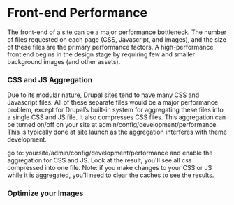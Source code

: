 # Front-end Performance

The front-end of a site can be a major performance bottleneck. The number of files requested on each page (CSS, Javascript, and images), and the size of these files are the primary performance factors. A high-performance front end begins in the design stage by requiring few and smaller background images (and other assets).


### CSS and JS Aggregation

Due to its modular nature, Drupal sites tend to have many CSS and Javascript files. All of these separate files would be a major performance problem, except for Drupal’s built-in system for aggregating these files into a single CSS and JS file. It also compresses CSS files. This aggregation can be turned on/off on your site at admin/config/development/performance. This is typically done at site launch as the aggregation interferes with theme development.

go to: yoursite/admin/config/development/performance and enable the aggregation for CSS and JS. Look at the result, you'll see all css compressed into one file. Note: if you make changes to your CSS or JS while it is aggregated, you'll need to clear the caches to see the results. 

### Optimize your Images

